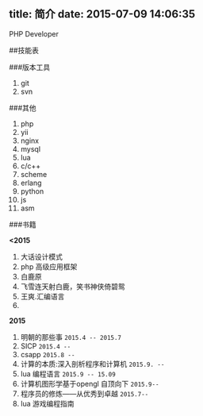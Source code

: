 title: 简介
date: 2015-07-09 14:06:35
---

PHP Developer

##技能表

###版本工具
1. git
2. svn

###其他

1. php
2. yii
3. nginx
4. mysql
1. lua
1. c/c++
1. scheme
1. erlang
6. python
5. js
1. asm

###书籍

**<2015**

1. 大话设计模式
2. php 高级应用框架
3. 白鹿原
4. 飞雪连天射白鹿，笑书神侠倚碧鸳
5. 王爽.汇编语言
6. 

<!-- 3.数据结构 -->
**2015**
1. 明朝的那些事 `2015.4 -- 2015.7`
1. SICP  `2015.4 --`
1. csapp `2015.8 --`
1. 计算的本质:深入剖析程序和计算机 `2015.9. --`
1. lua 编程语言 `2015.9 -- 15.09`
1. 计算机图形学基于opengl 自顶向下  `2015.9--`
2. 程序员的修炼——从优秀到卓越 `2015.7--`
3. lua 游戏编程指南 


